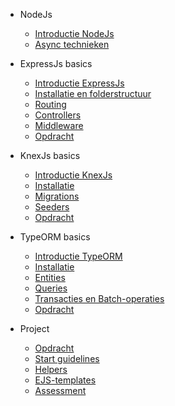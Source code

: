 - NodeJs

  - [Introductie NodeJs](node/intro.md)
  - [Async technieken](node/async.md)

- ExpressJs basics

  - [Introductie ExpressJs](express/intro.md)
  - [Installatie en folderstructuur](express/install.md)
  - [Routing](express/routing.md)
  - [Controllers](express/controllers.md)
  - [Middleware](express/middleware.md)
  - [Opdracht](express/assignment.md)

* KnexJs basics

  - [Introductie KnexJs](knex/intro.md)
  - [Installatie](knex/install.md)
  - [Migrations](knex/migrations.md)
  - [Seeders](knex/seeds.md)
  - [Opdracht](knex/assignment.md)

* TypeORM basics

  - [Introductie TypeORM](typeorm/intro.md)
  - [Installatie](typeorm/install.md)
  - [Entities](typeorm/entities.md)
  - [Queries](typeorm/queries.md)
  - [Transacties en Batch-operaties](typeorm/transactions.md)
  - [Opdracht](typeorm/assignment.md)

* Project

  - [Opdracht](project/intro.md)
  - [Start guidelines](project/start-guidelines.md)
  - [Helpers](project/helpers.md)
  - [EJS-templates](project/EJS-templates.md)
  - [Assessment](project/assessment.md)
